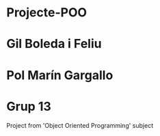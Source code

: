 # Projecte-POO
#
# Gil Boleda i Feliu 
# Pol Marín Gargallo
# Grup 13

Project from 'Object Oriented Programming' subject
